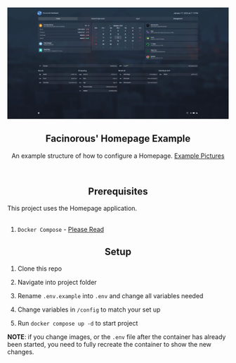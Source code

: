 <!------------------------- PROJECT Logger ------------------------->
<br />
<p align="center">
  <a href="https://github.com/Facinorous-420/homepage-example">
    <img src="./pictures/1.png" alt="Loggero" width="512" >
  </a>

<h2 align="center"><b>Facinorous' Homepage Example</b></h2>
</p>

<p align="center">An example structure of how to configure a Homepage. <a href="./pictures"> Example Pictures </a><p> 


<br/>


<!------------------------- GETTING STARTED ------------------------->

<h2 align="center"><b>Prerequisites</b></h2>
This project uses the Homepage application.<br/><br/>

1. `Docker Compose` - [Please Read](https://gethomepage.dev/latest/installation/docker/)

<h2 align="center"><b>Setup</b></h2>

1. Clone this repo

2. Navigate into project folder

3. Rename `.env.example` into `.env` and change all variables needed

4. Change variables in `/config` to match your set up

5. Run `docker compose up -d` to start project

**NOTE**: if you change images, or the `.env` file after the container has already been started, you need to fully recreate the container to show the new changes.
